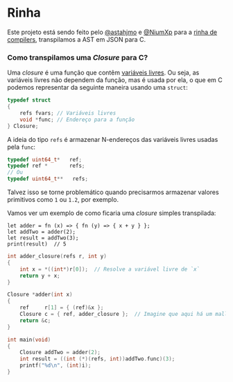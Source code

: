 # Rinha
Este projeto está sendo feito pelo [@astahjmo](https://github.com/astahjmo) e [@NiumXp](https://github.com/NiumXp) para a [rinha de compilers](https://github.com/aripiprazole/rinha-de-compiler), transpilamos a AST em JSON para C.

### Como transpilamos uma *Closure* para C?
Uma *closure* é uma função que contêm [variáveis livres](https://stackoverflow.com/questions/21855838/what-are-free-and-bound-variables). Ou seja, as variáveis livres não dependem da função, mas é usada por ela, o que em C podemos representar da seguinte maneira usando uma `struct`:
```c
typedef struct
{
    refs fvars; // Variáveis livres
    void *func; // Endereço para a função
} Closure;
```
A ideia do tipo `refs` é armazenar N-endereços das variáveis livres usadas pela `func`:
```c
typedef uint64_t*   ref;
typedef ref *       refs;
// Ou
typedef uint64_t**   refs;
```
Talvez isso se torne problemático quando precisarmos armazenar valores primitivos como `1` ou `1.2`, por exemplo.

Vamos ver um exemplo de como ficaria uma *closure* simples transpilada:
```
let adder = fn (x) => { fn (y) => { x + y } };
let addTwo = adder(2);
let result = addTwo(3);
print(result)  // 5
```
```c
int adder_closure(refs r, int y)
{
    int x = *((int*)r[0]);  // Resolve a variável livre de `x`
    return y + x;
}

Closure *adder(int x)
{
    ref     r[1] = { (ref)&x };
    Closure c = { ref, adder_closure };  // Imagine que aqui há um malloc;
    return &c;
}

int main(void)
{
    Closure addTwo = adder(2);
    int result = ((int (*)(refs, int))addTwo.func)(3);
    printf("%d\n", (int)i);
}
```
